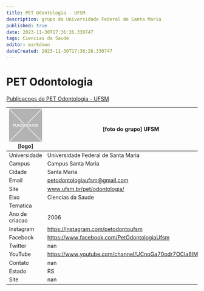 ```yaml
---
title: PET Odontologia - UFSM
description: grupo da Universidade Federal de Santa Maria
published: true
date: 2023-11-30T17:36:26.330747
tags: Ciencias da Saude
editor: markdown
dateCreated: 2023-11-30T17:36:26.330747
---
```


# PET Odontologia

[Publicacoes de PET Odontologia - UFSM](/atividade/189PETOdontologiaUFSM/feed.md)

| ![placeholder.png](/placeholder.png) [logo] | [foto do grupo] UFSM         |
| ------------------------------------------- | ------------------------------------------------- |
| Universidade                                | Universidade Federal de Santa Maria      |
| Campus                                      | Campus Santa Maria            |
| Cidade                                      | Santa Maria             |
| Email                                       | petodontologiaufsm@gmail.com             |
| Site                                        | www.ufsm.br/pet/odontologia/              |
| Eixo                                        | Ciencias da Saude              |
| Tematica                                    |           |
| Ano de criacao                              | 2006        |
| Instagram                                   | https://instagram.com/petodontoufsm         |
| Facebook                                    | https://www.facebook.com/PetOdontologiaUfsm          |
| Twitter                                     | nan           |
| YouTube                                     | https://www.youtube.com/channel/UCnoGa70odr7OCIa6lMabTwA           |
| Contato                                     | nan         |
| Estado                                      |  RS            |
| Site                                        | nan |
